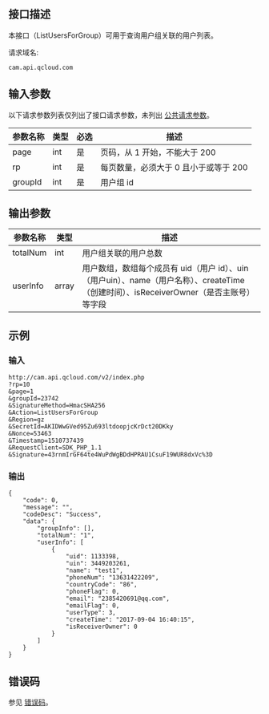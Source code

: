 ## 接口描述

本接口（ListUsersForGroup）可用于查询用户组关联的用户列表。

请求域名:

```
cam.api.qcloud.com
```

## 输入参数

以下请求参数列表仅列出了接口请求参数，未列出 [公共请求参数](/document/api/213/6976)。

| 参数名称 | 类型 | 必选 | 描述                                  |
| -------- | ---- | ---- | ------------------------------------- |
| page     | int  | 是   | 页码，从 1 开始，不能大于 200         |
| rp       | int  | 是   | 每页数量，必须大于 0 且小于或等于 200 |
| groupId  | int  | 是   | 用户组 id                             |

## 输出参数

| 参数名称 | 类型  | 描述                                                         |
| -------- | ----- | ------------------------------------------------------------ |
| totalNum | int   | 用户组关联的用户总数                                         |
| userInfo | array | 用户数组，数组每个成员有 uid（用户 id）、uin（用户uin）、name（用户名称）、createTime（创建时间）、isReceiverOwner（是否主账号）等字段 |

## 示例

### 输入

```
http://cam.api.qcloud.com/v2/index.php
?rp=10
&page=1
&groupId=23742
&SignatureMethod=HmacSHA256
&Action=ListUsersForGroup
&Region=gz
&SecretId=AKIDWwGVed95Zu693ltdoopjcKrDct20DKky
&Nonce=53463
&Timestamp=1510737439
&RequestClient=SDK_PHP_1.1
&Signature=43rnmIrGF64te4WuPdWgBDdHPRAU1CsuF19WUR8dxVc%3D
```

### 输出

```
{
    "code": 0,
    "message": "",
    "codeDesc": "Success",
    "data": {
        "groupInfo": [],
        "totalNum": "1",
        "userInfo": [
            {
                "uid": 1133398,
                "uin": 3449203261,
                "name": "test1",
                "phoneNum": "13631422209",
                "countryCode": "86",
                "phoneFlag": 0,
                "email": "2385420691@qq.com",
                "emailFlag": 0,
                "userType": 3,
                "createTime": "2017-09-04 16:40:15",
                "isReceiverOwner": 0
            }
        ]
    }
}
```

## 错误码

参见 [错误码](/document/product/598/13884)。